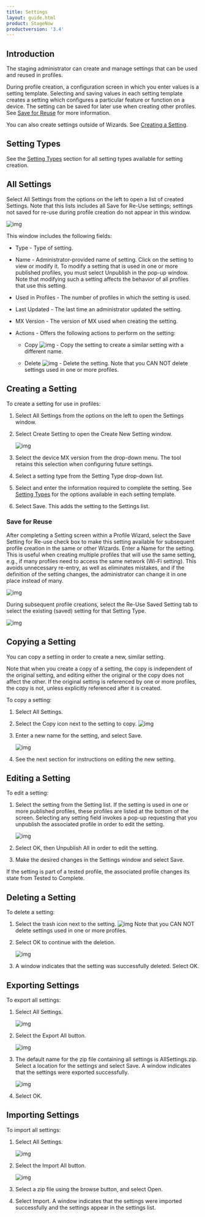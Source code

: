 ```yaml
---
title: Settings
layout: guide.html
product: StageNow
productversion: '3.4'
---
```


## Introduction
The staging administrator can create and manage settings that can be used and reused in profiles.

During profile creation, a configuration screen in which you enter values is a setting template. Selecting and saving values in each setting template creates a setting which configures a particular feature or function on a device. The setting can be saved for later use when creating other profiles. See [Save for Reuse](../settingconfig?Save%20for%20Reuse) for more information.

You can also create settings outside of Wizards. See [Creating a Setting](../settingconfig?Creating%20a%20Setting).

## Setting Types
See the [Setting Types](../CSPreference) section for all setting types available for setting creation.

## All Settings
Select All Settings from the options on the left to open a list of created Settings. Note that this lists includes all Save for Re-Use settings;  settings not saved for re-use during profile creation do not appear in this window.

![img](../images/settings_home.jpg)

This window includes the following fields:

* Type - Type of setting.

* Name - Administrator-provided name of setting. Click on the setting to view or modify it. To modify a setting that is used in one or more published profiles, you must select Unpublish in the pop-up window. Note that modifying such a setting  affects the behavior of all profiles that use this setting.

* Used in Profiles - The number of profiles in which the setting is used.

* Last Updated - The last time an administrator updated the setting.

* MX Version - The version of MX used when creating the setting.

* Actions - Offers the following actions to perform on the setting:

    * Copy ![img](../images/icon_copy.jpg) - Copy the setting to create a similar setting with a different name.

    * Delete ![img](../images/icon_trash.jpg) - Delete the setting. Note that you CAN NOT delete settings used in one or more profiles. 


## Creating a Setting

To create a setting for use in profiles:

1. Select All Settings from the options on the left to open the Settings window. 
 
2. Select Create Setting to open the Create New Setting window. 

    ![img](../images/Settings_createnew_wifi.jpg)

3. Select the device MX version from the drop-down menu. The tool retains this selection when configuring future settings.

4. Select a setting type from the Setting Type drop-down list.

5. Select and enter the information required to complete the setting. See [Setting Types](../CSPreference) for the options available in each setting template.

6. Select Save. This adds the setting to the Settings list.

### Save for Reuse
After completing a Setting screen within a Profile Wizard, select the Save Setting for Re-use check box to make this setting available for subsequent profile creation in the same or other Wizards. Enter a Name for the setting. This is useful when creating multiple profiles that will use the same setting, e.g., if many profiles need to access the same network (Wi-Fi setting). This avoids unnecessary re-entry, as well as eliminates mistakes, and if the definition of the setting changes, the administrator can change it in one place instead of many.

![img](../images/SaveforReuse.jpg)


During subsequent profile creations, select the Re-Use Saved Setting tab to select the existing (saved) setting for that Setting Type.

![img](../images/ReuseSavedSetting.jpg)

## Copying a Setting

You can copy a setting in order to create a new, similar setting. 

Note that when you create a copy of a setting, the copy is independent of the original setting, and editing either the original or the copy does not affect the other. If the original setting is referenced by one or more profiles, the copy is not, unless explicitly referenced after it is created.  

To copy a setting:

1. Select All Settings.

2. Select the Copy icon next to the setting to copy. ![img](../images/icon_copy.jpg)

3. Enter a new name for the setting, and select Save. 

    ![img](../images/setting_copy_name.jpg)

4. See the next section for instructions on editing the new setting.

## Editing a Setting

To edit a setting:

1. Select the setting from the Setting list. If the setting is used in one or more published profiles, these profiles are listed at the bottom of the screen. Selecting any setting field invokes a pop-up requesting that you unpublish the associated profile in order to edit the setting.


    ![img](../images/Settings_Edit_Unpublish.jpg)

2. Select OK, then Unpublish All in order to edit the setting. 

3. Make the desired changes in the Settings window and select Save.

If the setting is part of a tested profile, the associated profile changes its state from Tested to Complete.

## Deleting a Setting

To delete a setting:

1. Select the trash icon next to the setting. ![img](../images/icon_trash.jpg)  Note that you CAN NOT delete settings used in one or more profiles.

2. Select OK to continue with the deletion.

    ![img](../images/setting_delete.jpg)

3. A window indicates that the setting was successfully deleted. Select OK.

## Exporting Settings

To export all settings:

1. Select All Settings.

    ![img](../images/AllSettings.jpg)

2. Select the Export All button.

    ![img](../images/Export_allsettings.jpg)

3. The default name for the zip file containing all settings is AllSettings.zip. Select a location for the settings and select Save. A window indicates that the settings were exported successfully.

    ![img](../images/Export_allsettings_success.jpg)

4. Select OK.

## Importing Settings

To import all settings:

1. Select All Settings.

    ![img](../images/AllSettings.jpg)

2. Select the Import All button.

    ![img](../images/importsettings1.jpg)

3. Select a zip file using the browse button, and select Open.

4. Select Import. A window indicates that the settings were imported successfully and the settings appear in the settings list.








